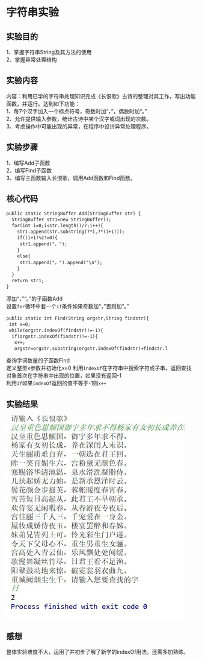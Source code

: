 字符串实验
==========
实验目的
--------
1、掌握字符串String及其方法的使用<br>
2、掌握异常处理结构<br>

实验内容
--------
内容：利用已学的字符串处理知识完成《长恨歌》古诗的整理对其工作，写出功能函数，并运行。达到如下功能：<br>
1、每7个汉字加入一个标点符号，奇数时加“，”，偶数时加“。”<br>
2、允许提供输入参数，统计古诗中某个汉字或词出现的次数。<br>
3、考虑操作中可能出现的异常，在程序中设计异常处理程序。<br>

实验步骤
-------
1、编写Add子函数<br>
2、编写Find子函数<br>
3、编写主函数输入长恨歌，调用Add函数和Find函数。<br>

核心代码
--------
```
public static StringBuffer Add(StringBuffer str) {
  StringBuffer str1=new StringBuffer();
  for(int i=0;i<str.length()/7;i++){
    str1.append(str.substring(7*i,7*(i+1)));
    if((i+1)%2!=0){
     str1.append("，");
    }
    else{
     str1.append("。").append("\n");
    }
  }
  return str1;
}
```
添加“，”“。”的子函数Add<br>
设置`for`循环中套一个`if`条件如果奇数加“，”否则加“。” <br>
```
public static int Find(String orgstr,String findstr){
 int x=0;
 while(orgstr.indexOf(findstr)!=-1){
  if(orgstr.indexOf(findstr)!=-1){
   x++;
   orgstr=orgstr.substring(orgstr.indexOf(findstr)+findstr.l
  ```
查询字词数量的子函数Find<br>
定义整型x参数并初始化x=0
利用`indexOf`在字符串中搜索字符或子串，返回查找对象首次在字符串中出现的位置，如果没有返回-1<br>
利用`if`如果`indexOf`返回的值不等于-1则`x++`<br>

实验结果
-------
![](https://github.com/JST165411/111/blob/master/%E5%BE%AE%E4%BF%A1%E5%9B%BE%E7%89%87_20191117191254.jpg)</div>

感想
----
整体实验难度不大，运用了并初步了解了新学的indexOf用法。还需多加熟练。
